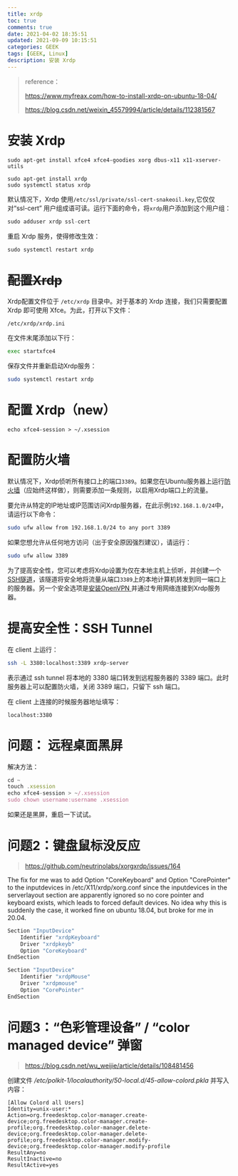 ```yaml
---
title: xrdp
toc: true
comments: true
date: 2021-04-02 18:35:51
updated: 2021-09-09 10:15:51
categories: GEEK
tags: [GEEK, Linux]
description: 安装 Xrdp
---
```


> reference：
>
> https://www.myfreax.com/how-to-install-xrdp-on-ubuntu-18-04/
>
> https://blog.csdn.net/weixin_45579994/article/details/112381567

# 安装 Xrdp

~~~
sudo apt-get install xfce4 xfce4-goodies xorg dbus-x11 x11-xserver-utils
~~~

~~~
sudo apt-get install xrdp
sudo systemctl status xrdp
~~~

默认情况下，Xrdp 使用`/etc/ssl/private/ssl-cert-snakeoil.key`,它仅仅对“ssl-cert” 用户组成语可读。运行下面的命令，将`xrdp`用户添加到这个用户组：

```javascript
sudo adduser xrdp ssl-cert
```

重启 Xrdp 服务，使得修改生效：

```javascript
sudo systemctl restart xrdp
```

# ~~配置Xrdp~~

Xrdp配置文件位于 `/etc/xrdp` 目录中。对于基本的 Xrdp 连接，我们只需要配置 Xrdp 即可使用 Xfce。为此，打开以下文件：

`/etc/xrdp/xrdp.ini`

在文件末尾添加以下行：

```bash
exec startxfce4
```

保存文件并重新启动Xrdp服务：

```bash
sudo systemctl restart xrdp
```

# 配置 Xrdp（new）

```shell
echo xfce4-session > ~/.xsession
```

# 配置防火墙

默认情况下，Xrdp侦听所有接口上的端口`3389`。如果您在Ubuntu服务器上运行[防火墙](https://www.myfreax.com/how-to-setup-a-firewall-with-ufw-on-ubuntu-18-04/)（应始终这样做），则需要添加一条规则，以启用Xrdp端口上的流量。

要允许从特定的IP地址或IP范围访问Xrdp服务器，在此示例`192.168.1.0/24`中，请运行以下命令：

```bash
sudo ufw allow from 192.168.1.0/24 to any port 3389
```

如果您想允许从任何地方访问（出于安全原因强烈建议），请运行：

```bash
sudo ufw allow 3389
```

为了提高安全性，您可以考虑将Xrdp设置为仅在本地主机上侦听，并创建一个[ SSH隧道](https://www.myfreax.com/how-to-setup-ssh-tunneling/)，该隧道将安全地将流量从端口`3389`上的本地计算机转发到同一端口上的服务器。另一个安全选项是[安装OpenVPN ](https://www.myfreax.com/how-to-set-up-an-openvpn-server-on-ubuntu-18-04/)并通过专用网络连接到Xrdp服务器。

# 提高安全性：SSH Tunnel

在 client 上运行：

~~~bash
ssh -L 3380:localhost:3389 xrdp-server
~~~

表示通过 ssh tunnel 将本地的 3380 端口转发到远程服务器的 3389 端口。此时服务器上可以配置防火墙，关闭 3389 端口，只留下 ssh 端口。

在 client 上连接的时候服务器地址填写：

~~~
localhost:3380
~~~

# 问题： 远程桌面黑屏
解决方法：

```javascript
cd ~
touch .xsession
echo xfce4-session > ~/.xsession
sudo chown username:username .xsession
```

如果还是黑屏，重启一下试试。

# 问题2：键盘鼠标没反应

> https://github.com/neutrinolabs/xorgxrdp/issues/164

The fix for me was to add Option "CoreKeyboard" and Option "CorePointer" to the inputdevices in /etc/X11/xrdp/xorg.conf since the inputdevices in the serverlayout section are apparently ignored so no core pointer and keyboard exists, which leads to forced default devices. No idea why this is suddenly the case, it worked fine on ubuntu 18.04, but broke for me in 20.04.

```bash
Section "InputDevice"
    Identifier "xrdpKeyboard"
    Driver "xrdpkeyb"
    Option "CoreKeyboard"
EndSection

Section "InputDevice"
    Identifier "xrdpMouse"
    Driver "xrdpmouse"
    Option "CorePointer"
EndSection
```

# 问题3：“色彩管理设备” / “color managed device” 弹窗

> https://blog.csdn.net/wu_weijie/article/details/108481456

创建文件 */etc/polkit-1/localauthority/50-local.d/45-allow-colord.pkla* 并写入内容：

~~~shell
[Allow Colord all Users]
Identity=unix-user:*
Action=org.freedesktop.color-manager.create-device;org.freedesktop.color-manager.create-profile;org.freedesktop.color-manager.delete-device;org.freedesktop.color-manager.delete-profile;org.freedesktop.color-manager.modify-device;org.freedesktop.color-manager.modify-profile
ResultAny=no
ResultInactive=no
ResultActive=yes
~~~

